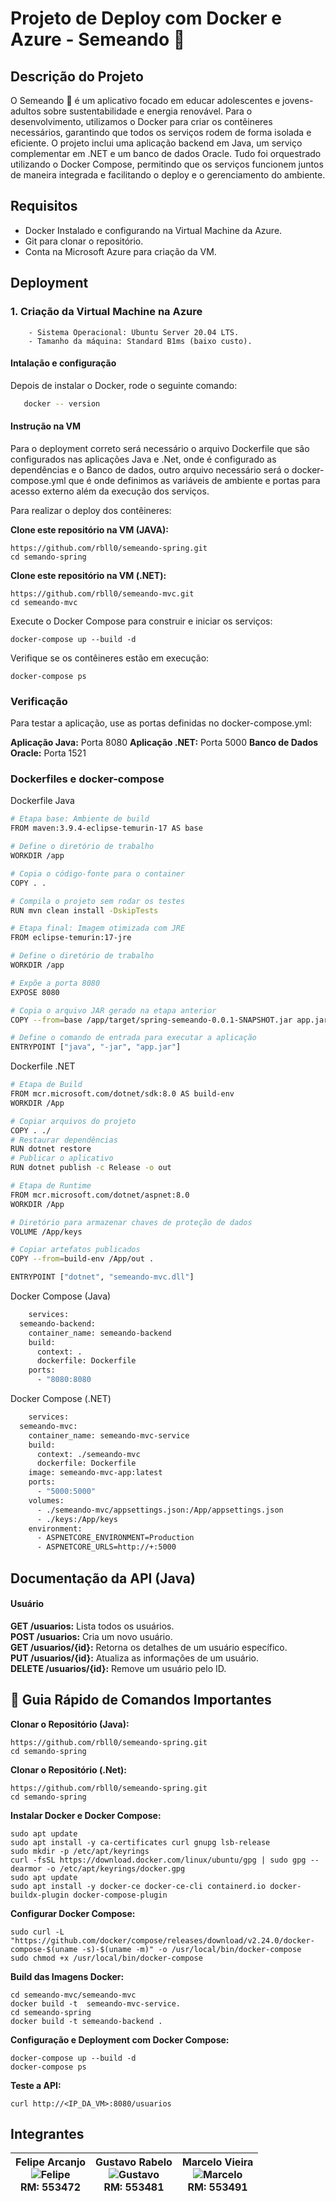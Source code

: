 # Projeto de Deploy com Docker e Azure - Semeando 🌱




## Descrição do Projeto

O Semeando 🌱 é um aplicativo focado em educar adolescentes e jovens-adultos sobre sustentabilidade e energia renovável. Para o desenvolvimento, utilizamos o Docker para criar os contêineres necessários, garantindo que todos os serviços rodem de forma isolada e eficiente. O projeto inclui uma aplicação backend em Java, um serviço complementar em .NET e um banco de dados Oracle. Tudo foi orquestrado utilizando o Docker Compose, permitindo que os serviços funcionem juntos de maneira integrada e facilitando o deploy e o gerenciamento do ambiente.

## Requisitos

- Docker Instalado e configurando na Virtual Machine da Azure.
- Git para clonar o repositório.
- Conta na Microsoft Azure para criação da VM.

## Deployment
### 1. Criação da Virtual Machine na Azure
        - Sistema Operacional: Ubuntu Server 20.04 LTS.
        - Tamanho da máquina: Standard B1ms (baixo custo).

#### Intalação e configuração

Depois de instalar o Docker, rode o seguinte comando:
```sh
   docker -- version
```

#### Instrução na VM
Para o deployment correto será necessário o arquivo Dockerfile que são configurados nas aplicações Java e .Net, onde é configurado as dependências e o Banco de dados, outro arquivo necessário será o docker-compose.yml que é onde definimos as variáveis de ambiente e portas para acesso externo além da execução dos serviços.

Para realizar o deploy dos contêineres:

**Clone este repositório na VM (JAVA):**

    https://github.com/rbll0/semeando-spring.git
    cd semando-spring

**Clone este repositório na VM (.NET):**

    https://github.com/rbll0/semeando-mvc.git
    cd semeando-mvc


Execute o Docker Compose para construir e iniciar os serviços:

    docker-compose up --build -d

Verifique se os contêineres estão em execução:

    docker-compose ps

### Verificação

Para testar a aplicação, use as portas definidas no docker-compose.yml:

**Aplicação Java:** Porta 8080
**Aplicação .NET:** Porta 5000
**Banco de Dados Oracle:** Porta 1521

### Dockerfiles e docker-compose

Dockerfile Java
```sh
# Etapa base: Ambiente de build
FROM maven:3.9.4-eclipse-temurin-17 AS base

# Define o diretório de trabalho
WORKDIR /app

# Copia o código-fonte para o container
COPY . .

# Compila o projeto sem rodar os testes
RUN mvn clean install -DskipTests

# Etapa final: Imagem otimizada com JRE
FROM eclipse-temurin:17-jre

# Define o diretório de trabalho
WORKDIR /app

# Expõe a porta 8080
EXPOSE 8080

# Copia o arquivo JAR gerado na etapa anterior
COPY --from=base /app/target/spring-semeando-0.0.1-SNAPSHOT.jar app.jar

# Define o comando de entrada para executar a aplicação
ENTRYPOINT ["java", "-jar", "app.jar"]

```

Dockerfile .NET

```sh
# Etapa de Build
FROM mcr.microsoft.com/dotnet/sdk:8.0 AS build-env
WORKDIR /App

# Copiar arquivos do projeto
COPY . ./
# Restaurar dependências
RUN dotnet restore
# Publicar o aplicativo
RUN dotnet publish -c Release -o out

# Etapa de Runtime
FROM mcr.microsoft.com/dotnet/aspnet:8.0
WORKDIR /App

# Diretório para armazenar chaves de proteção de dados
VOLUME /App/keys

# Copiar artefatos publicados
COPY --from=build-env /App/out .

ENTRYPOINT ["dotnet", "semeando-mvc.dll"]

```

Docker Compose (Java)
```sh
    services:
  semeando-backend:
    container_name: semeando-backend
    build:
      context: .
      dockerfile: Dockerfile
    ports:
      - "8080:8080
```
Docker Compose (.NET)
```sh
    services:
  semeando-mvc:
    container_name: semeando-mvc-service
    build:
      context: ./semeando-mvc  
      dockerfile: Dockerfile  
    image: semeando-mvc-app:latest  
    ports:
      - "5000:5000"  
    volumes:
      - ./semeando-mvc/appsettings.json:/App/appsettings.json  
      - ./keys:/App/keys  
    environment:
      - ASPNETCORE_ENVIRONMENT=Production
      - ASPNETCORE_URLS=http://+:5000

```
## Documentação da API (Java)
#### Usuário

**GET /usuarios:** Lista todos os usuários.  
**POST /usuarios:** Cria um novo usuário.  
**GET /usuarios/{id}:** Retorna os detalhes de um usuário específico.  
**PUT /usuarios/{id}:** Atualiza as informações de um usuário.  
**DELETE /usuarios/{id}:** Remove um usuário pelo ID.  

## 📝 Guia Rápido de Comandos Importantes
**Clonar o Repositório (Java):**

    https://github.com/rbll0/semeando-spring.git
    cd semando-spring
    
**Clonar o Repositório (.Net):**

    https://github.com/rbll0/semeando-spring.git
    cd semando-spring

**Instalar Docker e Docker Compose:**

    sudo apt update
    sudo apt install -y ca-certificates curl gnupg lsb-release
    sudo mkdir -p /etc/apt/keyrings
    curl -fsSL https://download.docker.com/linux/ubuntu/gpg | sudo gpg --dearmor -o /etc/apt/keyrings/docker.gpg
    sudo apt update
    sudo apt install -y docker-ce docker-ce-cli containerd.io docker-buildx-plugin docker-compose-plugin

**Configurar Docker Compose:**

    sudo curl -L "https://github.com/docker/compose/releases/download/v2.24.0/docker-compose-$(uname -s)-$(uname -m)" -o /usr/local/bin/docker-compose
    sudo chmod +x /usr/local/bin/docker-compose

**Build das Imagens Docker:**

    cd semeando-mvc/semeando-mvc
    docker build -t  semeando-mvc-service.
    cd semeando-spring
    docker build -t semeando-backend .

**Configuração e Deployment com Docker Compose:**

    docker-compose up --build -d
    docker-compose ps

**Teste a API:**

    curl http://<IP_DA_VM>:8080/usuarios


## Integrantes

| **Felipe Arcanjo** <br> ![Felipe](./Felipe.png) <br> **RM: 553472** | **Gustavo Rabelo** <br> ![Gustavo](./Gustavo.png) <br> **RM: 553481** | **Marcelo Vieira** <br> ![Marcelo](./Marcelo.png) <br> **RM: 553491** |
|:--:|:--:|:--:|
